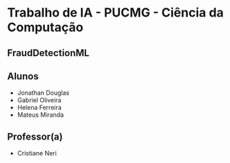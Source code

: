 # Trabalho de IA - PUCMG - Ciência da Computação
## FraudDetectionML

## Alunos
* Jonathan Douglas
* Gabriel Oliveira
* Helena Ferreira
* Mateus Miranda

## Professor(a)
* Cristiane Neri
